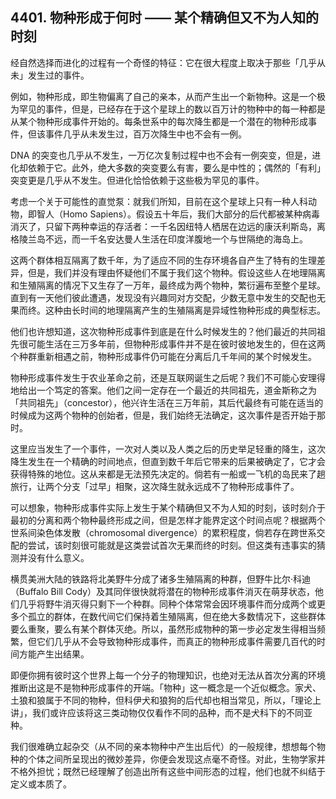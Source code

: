 ## 4401. 物种形成于何时 —— 某个精确但又不为人知的时刻

经自然选择而进化的过程有一个奇怪的特征：它在很大程度上取决于那些「几乎从未」发生过的事件。

例如，物种形成，即生物偏离了自己的亲本，从而产生出一个新物种。这是一个极为罕见的事件，但是，已经存在于这个星球上的数以百万计的物种中的每一种都是从某个物种形成事件开始的。每条世系中的每次降生都是一个潜在的物种形成事件，但该事件几乎从未发生过，百万次降生中也不会有一例。

DNA 的突变也几乎从不发生，一万亿次复制过程中也不会有一例突变，但是，进化却依赖于它。此外，绝大多数的突变要么有害，要么是中性的；偶然的「有利」突变更是几乎从不发生。但进化恰恰依赖于这些极为罕见的事件。

考虑一个关于可能性的直觉泵：就我们所知，目前在这个星球上只有一种人科动物，即智人（Homo Sapiens）。假设五十年后，我们大部分的后代都被某种病毒消灭了，只留下两种幸运的存活者：一千名因纽特人栖居在边远的康沃利斯岛，离格陵兰岛不远，而一千名安达曼人生活在印度洋腹地一个与世隔绝的海岛上。

这两个群体相互隔离了数千年，为了适应不同的生存环境各自产生了特有的生理差异，但是，我们并没有理由怀疑他们不属于我们这个物种。假设这些人在地理隔离和生殖隔离的情况下又生存了一万年，最终成为两个物种，繁衍遍布至整个星球。直到有一天他们彼此遭遇，发现没有兴趣同对方交配，少数无意中发生的交配也无果而终。这种由长时间的地理隔离产生的生殖隔离是异域性物种形成的典型标志。

他们也许想知道，这次物种形成事件到底是在什么时候发生的？他们最近的共同祖先很可能生活在三万多年前，但物种形成事件并不是在彼时彼地发生的，但在这两个种群重新相遇之前，物种形成事件仍可能在分离后几千年间的某个时候发生。

物种形成事件发生于农业革命之前，还是互联网诞生之后呢？我们不可能心安理得地给出一个笃定的答案。他们之间一定存在一个最近的共同祖先，道金斯称之为「共同祖先」（concestor），他兴许生活在三万年前，其后代最终有可能在适当的时候成为这两个物种的创始者，但是，我们始终无法确定，这次事件是否开始于那时。

这里应当发生了一个事件，一次对人类以及人类之后的历史举足轻重的降生，这次降生发生在一个精确的时间地点，但直到数千年后它带来的后果被确定了，它才会获得特殊的地位。这从来都是无法预先决定的。倘若有一船或一飞机的岛民来了趟旅行，让两个分支「过早」相聚，这次降生就永远成不了物种形成事件了。

可以想象，物种形成事件实际上发生于某个精确但又不为人知的时刻，该时刻介于最初的分离和两个物种最终形成之间，但是怎样才能界定这个时间点呢？根据两个世系间染色体发散（chromosomal divergence）的累积程度，倘若存在跨世系交配的尝试，该时刻很可能就是这类尝试首次无果而终的时刻。但这类有违事实的猜测并没有什么意义。

横贯美洲大陆的铁路将北美野牛分成了诸多生殖隔离的种群，但野牛比尔·科迪（Buffalo Bill Cody）及其同伴很快就将潜在的物种形成事件消灭在萌芽状态，他们几乎将野牛消灭得只剩下一个种群。同种个体常常会因环境事件而分成两个或更多个孤立的群体，在数代间它们保持着生殖隔离，但在绝大多数情况下，这些群体要么重聚，要么有某个群体灭绝。所以，虽然形成物种的第一步必定发生得相当频繁，但它们几乎从不会导致物种形成事件，而真正的物种形成事件需要几百代的时间方能产生出结果。

即便你拥有彼时这个世界上每一个分子的物理知识，也绝对无法从首次分离的环境推断出这是不是物种形成事件的开端。「物种」这一概念是一个近似概念。家犬、土狼和狼属于不同的物种，但科伊犬和狼狗的后代却也相当常见，所以，「理论上讲」，我们或许应该将这三类动物仅仅看作不同的品种，而不是犬科下的不同亚种。

我们很难确立起杂交（从不同的亲本物种中产生出后代）的一般规律，想想每个物种的个体之间所呈现出的微妙差异，你便会发现这点毫不奇怪。对此，生物学家并不格外担忧；既然已经理解了创造出所有这些中间形态的过程，他们也就不纠结于定义或本质了。

